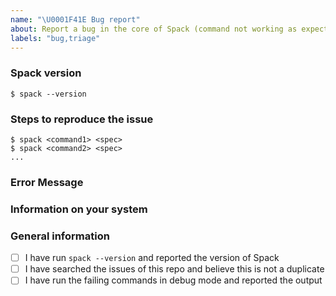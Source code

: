 ```yaml
---
name: "\U0001F41E Bug report" 
about: Report a bug in the core of Spack (command not working as expected, etc.) 
labels: "bug,triage"
---
```


<!--
*Explain, in a clear and concise way, the command you ran and the result you were trying to achieve.
Example: "I ran Spack find to list all the installed packages and..."*
-->


### Spack version
<!-- Add the output to the command below -->
```console
$ spack --version

```

### Steps to reproduce the issue

```console
$ spack <command1> <spec>
$ spack <command2> <spec>
...
```

### Error Message

<!--If Spack reported an error, provide the error message. If it did not report an error
but the output appears incorrect, provide the incorrect output. If there was no error
message and no output but the result is incorrect, describe how it does not match
what you expect. To provide more information you might re-run the commands with 
the additional -d/--stacktrace flags:
```console
$ spack -d --stacktrace <command1> <spec>
$ spack -d --stacktrace <command2> <spec>
...
```
that activate the full debug output. 
-->

### Information on your system
<!--
This includes:

 1. which platform you are using
 2. any relevant configuration detail (custom `packages.yaml` or `modules.yaml`, etc.)

-->

### General information

- [ ] I have run `spack --version` and reported the version of Spack
- [ ] I have searched the issues of this repo and believe this is not a duplicate
- [ ] I have run the failing commands in debug mode and reported the output

<!--
We encourage you to try, as much as possible, to reduce your problem to the minimal example that still reproduces the issue. That would help us a lot in fixing it quickly and effectively!

If you want to ask a question about the tool (how to use it, what it can currently do, etc.), try the `#general` channel on our Slack first. We have a welcoming community and chances are you'll get your reply faster and without opening an issue.

Other than that, thanks for taking the time to contribute to Spack!
-->